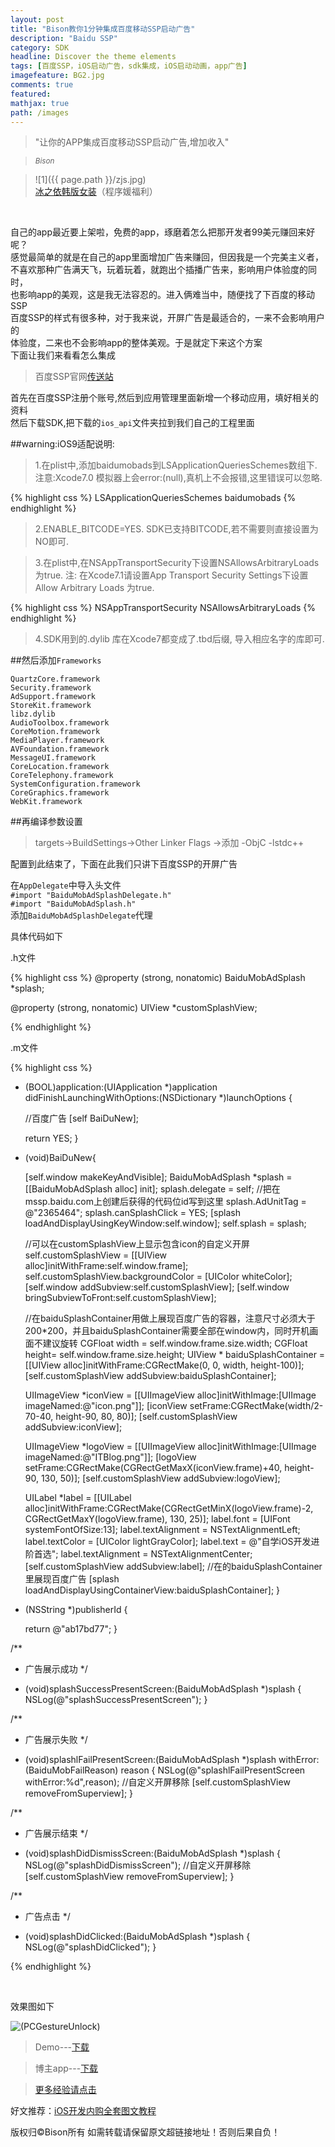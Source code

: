 ```yaml
---
layout: post
title: "Bison教你1分钟集成百度移动SSP启动广告"
description: "Baidu SSP"
category: SDK
headline: Discover the theme elements
tags: [百度SSP，iOS启动广告，sdk集成，iOS启动动画，app广告]
imagefeature: BG2.jpg
comments: true
featured: 
mathjax: true
path: /images
---
```


>&quot;让你的APP集成百度移动SSP启动广告,增加收入&quot;

><small><cite title="Plato">Bison</cite></small>

>![1]({{ page.path }}/zjs.jpg)<br>
>[冰之依韩版女装](http://allluckly.taobao.com/)（程序媛福利）<br>


<br>

自己的app最近要上架啦，免费的app，琢磨着怎么把那开发者99美元赚回来好呢？<br>
感觉最简单的就是在自己的app里面增加广告来赚回，但因我是一个完美主义者，<br>
不喜欢那种广告满天飞，玩着玩着，就跑出个插播广告来，影响用户体验度的同时，<br>
也影响app的美观，这是我无法容忍的。进入俩难当中，随便找了下百度的移动SSP<br>
百度SSP的样式有很多种，对于我来说，开屏广告是最适合的，一来不会影响用户的<br>
体验度，二来也不会影响app的整体美观。于是就定下来这个方案<br>
下面让我们来看看怎么集成<br>

>百度SSP官网[传送站](http://mssp.baidu.com/home/developer.html)<br>

首先在百度SSP注册个账号,然后到应用管理里面新增一个移动应用，填好相关的资料<br>
然后下载SDK,把下载的`ios_api`文件夹拉到我们自己的工程里面<br>

##warning:iOS9适配说明: <br>
> 1.在plist中,添加baidumobads到LSApplicationQueriesSchemes数组下. 注意:Xcode7.0 模拟器上会error:(null),真机上不会报错,这里错误可以忽略.<br>

{% highlight css %}
    <key>LSApplicationQueriesSchemes</key> <array>
    <string>baidumobads</string>
    </array>
{% endhighlight %}

> 2.ENABLE_BITCODE=YES. SDK已支持BITCODE,若不需要则直接设置为NO即可.<br>

> 3.在plist中,在NSAppTransportSecurity下设置NSAllowsArbitraryLoads为true. 注: 在Xcode7.1请设置App Transport Security Settings下设置 Allow Arbitrary Loads 为true.<br>


{% highlight css %}
    <key>NSAppTransportSecurity</key> 
    <dict>
    <key>NSAllowsArbitraryLoads</key> 
    <true/>
    </dict>
{% endhighlight %}
<br>

> 4.SDK用到的.dylib 库在Xcode7都变成了.tbd后缀, 导入相应名字的库即可.<br>

##然后添加`Frameworks`<br>

`QuartzCore.framework` <br>
`Security.framework` <br>
`AdSupport.framework`<br>
`StoreKit.framework`<br>
`libz.dylib`<br>
`AudioToolbox.framework` <br>
`CoreMotion.framework`<br>
`MediaPlayer.framework`<br>
`AVFoundation.framework`<br>
`MessageUI.framework`<br>
`CoreLocation.framework`<br>
`CoreTelephony.framework`<br>
`SystemConfiguration.framework`<br>
`CoreGraphics.framework`<br>
`WebKit.framework`<br>

##再编译参数设置<br>

> targets->BuildSettings->Other Linker Flags ->添加 -ObjC -lstdc++<br>

配置到此结束了，下面在此我们只讲下百度SSP的开屏广告<br>

在`AppDelegate`中导入头文件<br>
`#import "BaiduMobAdSplashDelegate.h"`<br>
`#import "BaiduMobAdSplash.h"`<br>
添加`BaiduMobAdSplashDelegate`代理<br>

具体代码如下<br>

.h文件

{% highlight css %}
@property (strong, nonatomic) BaiduMobAdSplash *splash;

@property (strong, nonatomic) UIView *customSplashView;

{% endhighlight %}

.m文件

{% highlight css %}

- (BOOL)application:(UIApplication *)application didFinishLaunchingWithOptions:(NSDictionary *)launchOptions {

    //百度广告
    [self BaiDuNew];

    return YES;
}

- (void)BaiDuNew{

    [self.window makeKeyAndVisible];
    BaiduMobAdSplash	*splash	=	[[BaiduMobAdSplash	alloc]	init];
    splash.delegate	= self;
    //把在mssp.baidu.com上创建后获得的代码位id写到这里
    splash.AdUnitTag = @"2365464";
    splash.canSplashClick	=	YES;
    [splash	loadAndDisplayUsingKeyWindow:self.window];
    self.splash	= splash;

    //可以在customSplashView上显示包含icon的自定义开屏
    self.customSplashView = [[UIView alloc]initWithFrame:self.window.frame];
    self.customSplashView.backgroundColor = [UIColor whiteColor];
    [self.window addSubview:self.customSplashView];
    [self.window bringSubviewToFront:self.customSplashView];


    //在baiduSplashContainer用做上展现百度广告的容器，注意尺寸必须大于200*200，并且baiduSplashContainer需要全部在window内，同时开机画面不建议旋转
    CGFloat width = self.window.frame.size.width;
    CGFloat height= self.window.frame.size.height;
    UIView * baiduSplashContainer = [[UIView alloc]initWithFrame:CGRectMake(0, 0, width, height-100)];
    [self.customSplashView addSubview:baiduSplashContainer];

    UIImageView *iconView = [[UIImageView alloc]initWithImage:[UIImage imageNamed:@"icon.png"]];
    [iconView setFrame:CGRectMake(width/2-70-40, height-90, 80, 80)];
    [self.customSplashView addSubview:iconView];

    UIImageView *logoView = [[UIImageView alloc]initWithImage:[UIImage imageNamed:@"ITBlog.png"]];
    [logoView setFrame:CGRectMake(CGRectGetMaxX(iconView.frame)+40, height-90, 130, 50)];
    [self.customSplashView addSubview:logoView];

    UILabel *label = [[UILabel alloc]initWithFrame:CGRectMake(CGRectGetMinX(logoView.frame)-2, CGRectGetMaxY(logoView.frame), 130, 25)];
    label.font = [UIFont systemFontOfSize:13];
    label.textAlignment = NSTextAlignmentLeft;
    label.textColor = [UIColor lightGrayColor];
    label.text = @"自学iOS开发进阶首选";
    label.textAlignment = NSTextAlignmentCenter;
    [self.customSplashView addSubview:label];
    //在的baiduSplashContainer里展现百度广告
    [splash loadAndDisplayUsingContainerView:baiduSplashContainer];
}

- (NSString *)publisherId
{

    return @"ab17bd77";
}

/**
*  广告展示成功
*/
- (void)splashSuccessPresentScreen:(BaiduMobAdSplash *)splash
{
    NSLog(@"splashSuccessPresentScreen");
}

/**
*  广告展示失败
*/
- (void)splashlFailPresentScreen:(BaiduMobAdSplash *)splash withError:(BaiduMobFailReason) reason
{
    NSLog(@"splashlFailPresentScreen withError:%d",reason);
    //自定义开屏移除
    [self.customSplashView removeFromSuperview];
}

/**
*  广告展示结束
*/
- (void)splashDidDismissScreen:(BaiduMobAdSplash *)splash
{
    NSLog(@"splashDidDismissScreen");
    //自定义开屏移除
    [self.customSplashView removeFromSuperview];
}

/**
*  广告点击
*/
- (void)splashDidClicked:(BaiduMobAdSplash *)splash
{
    NSLog(@"splashDidClicked");
}

{% endhighlight %}

<br>

效果图如下

![(PCGestureUnlock)](https://github.com/AllLuckly/AllLuckly.github.io/blob/master/images/blog/baidu.gif?raw=true)<br>


>Demo---[下载](https://github.com/AllLuckly/LBBaiDuSSP_Demo)<br>

> 博主app---[下载](https://itunes.apple.com/us/app/it-blog-zi-xueios-kai-fa-jin/id1067787090?l=zh&ls=1&mt=8)<br>

> [更多经验请点击](http://allluckly.cn/)<br>

好文推荐：[iOS开发内购全套图文教程](http://allluckly.cn/ios支付/iOS开发2015年最新内购教程/)<br>

版权归©Bison所有 如需转载请保留原文超链接地址！否则后果自负！







